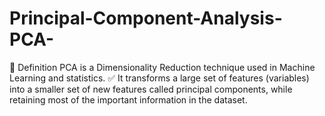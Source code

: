 # Principal-Component-Analysis-PCA-
🧠 Definition PCA is a Dimensionality Reduction technique used in Machine Learning and statistics.  ✅ It transforms a large set of features (variables) into a smaller set of new features called principal components, while retaining most of the important information in the dataset.  
